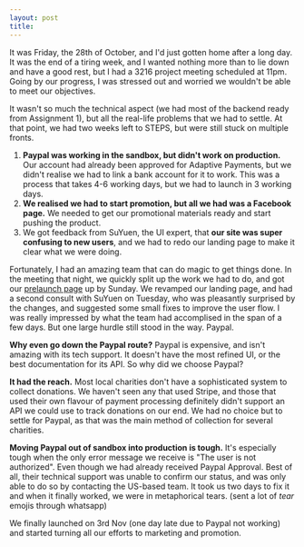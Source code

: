 ```yaml
---
layout: post
title: 
---
```


It was Friday, the 28th of October, and I'd just gotten home after a long day. It was the end of a tiring week, and I wanted nothing more than to lie down and have a good rest, but I had a 3216 project meeting scheduled at 11pm. Going by our progress, I was stressed out and worried we wouldn't be able to meet our objectives. 

It wasn't so much the technical aspect (we had most of the backend ready from Assignment 1), but all the real-life problems that we had to settle. At that point, we had two weeks left to STEPS, but were still stuck on multiple fronts. 

1. **Paypal was working in the sandbox, but didn't work on production.** Our account had already been approved for Adaptive Payments, but we didn't realise we had to link a bank account for it to work. This was a process that takes 4-6 working days, but we had to launch in 3 working days.
2. **We realised we had to start promotion, but all we had was a Facebook page.** We needed to get our promotional materials ready and start pushing the product.
3. We got feedback from SuYuen, the UI expert, that **our site was super confusing to new users**, and we had to redo our landing page to make it clear what we were doing.

Fortunately, I had an amazing team that can do magic to get things done. In the meeting that night, we quickly split up the work we had to do, and got our [prelaunch page](https://giveforfree.sg/prelaunch) up by Sunday. We revamped our landing page, and had a second consult with SuYuen on Tuesday, who was pleasantly surprised by the changes, and suggested some small fixes to improve the user flow. I was really impressed by what the team had accomplised in the span of a few days. But one large hurdle still stood in the way. Paypal.

**Why even go down the Paypal route?** Paypal is expensive, and isn't amazing with its tech support. It doesn't have the most refined UI, or the best documentation for its API. So why did we choose Paypal?

**It had the reach.** Most local charities don't have a sophisticated system to collect donations. We haven't seen any that used Stripe, and those that used their own flavour of payment processing definitely didn't support an API we could use to track donations on our end. We had no choice but to settle for Paypal, as that was the main method of collection for several charities.

**Moving Paypal out of sandbox into production is tough.** It's especially tough when the only error message we receive is "The user is not authorized". Even though we had already received Paypal Approval. Best of all, their technical support was unable to confirm our status, and was only able to do so by contacting the US-based team. It took us two days to fix it and when it finally worked, we were in metaphorical tears. (sent a lot of *tear* emojis through whatsapp)

We finally launched on 3rd Nov (one day late due to Paypal not working) and started turning all our efforts to marketing and promotion. 


